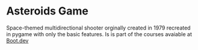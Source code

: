 # Asteroids Game

Space-themed multidirectional shooter orginally created in 1979 recreated in pygame with only the basic features. Is is part of the courses avaiable at [Boot.dev](https://www.boot.dev/tracks/backend)

